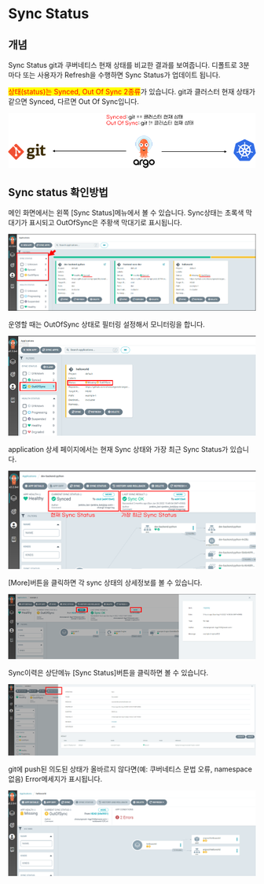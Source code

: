 # Sync Status

## 개념&#x20;

Sync Status git과 쿠버네티스 현재 상태를 비교한 결과를 보여줍니다. 디폴트로 3분마다 또는 사용자가 Refresh을 수행하면 Sync Status가 업데이트 됩니다.



<mark style="color:red;">상태(status)는 Synced, Out Of Sync 2종류</mark>가 있습니다. git과 클러스터 현재 상태가 같으면 Synced, 다르면 Out Of Sync입니다.

![](<../.gitbook/assets/image (73).png>)



## Sync status 확인방법

메인 화면에서는 왼쪽 \[Sync Status]메뉴에서 볼 수 있습니다. Sync상태는 초록색 막대기가 표시되고 OutOfSync은 주황색 막대기로 표시됩니다.

![](<../.gitbook/assets/image (46).png>)



운영할 때는 OutOfSync 상태로 필터링 설정해서 모니터링을 합니다.

![](<../.gitbook/assets/image (186).png>)



application 상세 페이지에서는 현재 Sync 상태와 가장 최근 Sync Status가 있습니다.

![](<../.gitbook/assets/image (144).png>)



\[More]버튼을 클릭하면 각 sync 상태의 상세정보를 볼 수 있습니다.

![](<../.gitbook/assets/image (79).png>)



Sync이력은 상단메뉴 \[Sync Status]버튼을 클릭하면 볼 수 있습니다.

![](<../.gitbook/assets/image (89).png>)



git에 push된 의도된 상태가 올바르지 않다면(예: 쿠버네티스 문법 오류, namespace 없음) Error메세지가 표시됩니다.

![](<../.gitbook/assets/image (133).png>)

